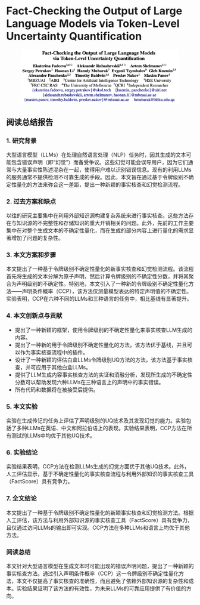 # Fact-Checking the Output of Large Language Models via Token-Level Uncertainty Quantification

<figure><img src="../.gitbook/assets/image (2) (1) (1) (1) (1) (1) (1) (1) (1) (1) (1) (1) (1) (1) (1).png" alt=""><figcaption></figcaption></figure>

## 阅读总结报告

### 1. 研究背景

大型语言模型（LLMs）在处理自然语言处理（NLP）任务时，因其生成的文本可能包含错误声明（即“幻觉”）而备受争议。这些幻觉可能会误导用户，因为它们通常与大量事实性陈述混杂在一起，使得用户难以识别错误信息。现有的利用LLMs的服务通常不提供检测不可靠生成的手段。因此，本文旨在通过基于令牌级别不确定性量化的方法来弥合这一差距，提出一种新颖的事实核查和幻觉检测流程。

### 2. 过去方案和缺点

以往的研究主要集中在利用外部知识源构建复杂系统来进行事实核查。这些方法存在与知识源的不完整性和存储知识的重大开销相关的问题。此外，先前的工作主要集中在对整个生成文本的不确定性量化，而在生成的部分内容上进行量化的需求显著增加了问题的复杂性。

### 3. 本文方案和步骤

本文提出了一种基于令牌级别不确定性量化的新事实核查和幻觉检测流程。该流程首先将生成的文本分解为原子声明，然后计算令牌级别的不确定性分数，并将其聚合为声明级别的不确定性。特别地，本文引入了一种新的令牌级别不确定性量化方法——声明条件概率（CCP），该方法仅测量模型表达的特定声明值的不确定性。实验表明，CCP在六种不同的LLMs和三种语言的任务中，相比基线有显著提升。

### 4. 本文创新点与贡献

* 提出了一种新颖的框架，使用令牌级别的不确定性量化来事实核查LLM生成的内容。
* 提出了一种新的用于令牌级别不确定性量化的方法，该方法优于基线，并且可以作为事实核查流程中的插件。
* 设计了一种新颖的评估白盒LLMs令牌级别UQ方法的方法，该方法基于事实核查，并可应用于其他白盒LLMs。
* 提供了LLM生成内容事实核查方法的实证和消融分析，发现所生成的不确定性分数可以帮助发现六种LLMs在三种语言上的声明中的事实错误。
* 所有代码和数据将在被接受后提供。

### 5. 本文实验

实验在生成传记的任务上评估了声明级别的UQ技术及其发现幻觉的能力。实验包括了多种LLMs在英语、中文和阿拉伯语上的表现。实验结果表明，CCP方法在所有测试的LLMs中均优于其他UQ技术。

### 6. 实验结论

实验结果表明，CCP方法在检测LLMs生成的幻觉方面优于其他UQ技术。此外，人工评估显示，基于不确定性量化的事实核查流程与利用外部知识的事实核查工具（FactScore）具有竞争力。

### 7. 全文结论

本文提出了一种基于令牌级别不确定性量化的新颖事实核查和幻觉检测方法。根据人工评估，该方法与利用外部知识源的事实核查工具（FactScore）具有竞争力，且仅通过访问LLMs的输出即可实现。CCP方法在多种LLMs和语言上均优于其他方法。

### 阅读总结

本文针对大型语言模型在生成文本时可能出现的错误声明问题，提出了一种新颖的事实核查方法。通过引入声明条件概率（CCP）这一令牌级别不确定性量化方法，本文不仅提高了事实核查的准确性，而且避免了依赖外部知识源的复杂性和成本。实验结果证明了该方法的有效性，为未来LLMs的可靠应用提供了有价值的方向。

